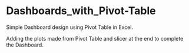 # Dashboards_with_Pivot-Table

Simple Dashboard design using Pivot Table in Excel.

Adding the plots made from Pivot Table and slicer at the end to complete the Dashboard. 
